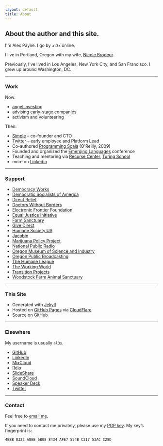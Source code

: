 ```yaml
---
layout: default
title: About
---
```


<h2 class="intro">About the author and this site.</h2>

I'm Alex Payne. I go by `al3x` online.

I live in Portland, Oregon with my wife, [Nicole Brodeur](http://nicoleabrodeur.com).

Previously, I've lived in Los Angeles, New York City, and San Francisco. I grew up around Washington, DC.

- - -

### Work

Now:

* [angel investing](https://angel.co/al3xpayne)
* advising early-stage companies
* activism and volunteering

Then:

* [Simple](https://www.simple.com/) – co-founder and CTO
* [Twitter](https://twitter.com/) – early employee and Platform Lead
* Co-authored [Programming Scala](http://oreilly.com/catalog/9780596155964) (O'Reilly, 2009)
* Founded and organized the [Emerging Languages](https://al3x.net/2014/09/16/thoughts-on-five-years-of-emerging-languages.html) conference
* Teaching and mentoring via [Recurse Center](https://www.recurse.com/), [Turing School](http://turing.io/)
* more on [LinkedIn](https://www.linkedin.com/in/alexanderpayne)

- - -

### Support

* [Democracy Works](http://www.democracy.works/)
* [Democratic Socialists of America](http://www.dsausa.org/)
* [Direct Relief](http://www.directrelief.org/)
* [Doctors Without Borders](http://www.doctorswithoutborders.org/)
* [Electronic Frontier Foundation](https://www.eff.org/)
* [Equal Justice Initiative](http://www.eji.org/)
* [Farm Sanctuary](http://www.farmsanctuary.org/)
* [Give Direct](https://www.givedirect.org/)
* [Humane Society US](http://www.humanesociety.org/)
* [Jacobin](https://www.jacobinmag.com/)
* [Marijuana Policy Project](http://www.mpp.org/)
* [National Public Radio](http://www.npr.org/)
* [Oregon Museum of Science and Industry](https://www.omsi.edu/)
* [Oregon Public Broadcasting](http://www.opb.org/)
* [The Humane League](http://www.thehumaneleague.com/)
* [The Working World](http://www.theworkingworld.org/)
* [Transition Projects](http://www.tprojects.org/)
* [Woodstock Farm Animal Sanctuary](http://woodstocksanctuary.org/)

- - -

### This Site

* Generated with [Jekyll](http://jekyllrb.com/)
* Hosted on [GitHub Pages](https://pages.github.com/) via [CloudFlare](https://www.cloudflare.com/)
* Source on [GitHub](https://github.com/al3x/al3x.net)

- - -

### Elsewhere

My username is usually `al3x`.

* [GitHub](https://github.com/al3x)
* [LinkedIn](https://www.linkedin.com/in/alexanderpayne)
* [MixCloud](https://www.mixcloud.com/alex_payne/)
* [Rdio](http://www.rdio.com/people/al3x/)
* [SlideShare](http://www.slideshare.net/al3x/slideshows)
* [SoundCloud](https://soundcloud.com/a-l-e-x-payne)
* [Speaker Deck](https://speakerdeck.com/al3x)
* [Twitter](https://twitter.com/al3x)

- - -

### Contact

Feel free to [email me](mailto:al3x@al3x.net).

If you need to contact me privately, please use my [PGP key](/al3x.asc). My key’s fingerprint is:

    4BBB 8323 A8EE 6B08 8434 AFE7 554B C317 53AC C28D

